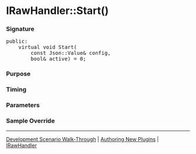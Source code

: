 # IRawHandler::Start()

### Signature

<pre>
public:
    virtual void Start(
        const Json::Value& config,
        bool& active) = 0;
</pre>

### Purpose

### Timing

### Parameters

### Sample Override

----

[Development Scenario Walk-Through](../../../development-scenario.md) | [Authoring New Plugins](../../developer-plugin-creation.md) | [IRawHandler](i-raw-handler.md)
